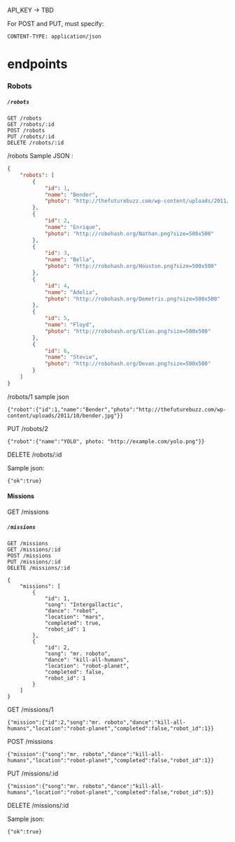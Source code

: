 

API_KEY -> TBD

For POST and PUT, must specify:
```
CONTENT-TYPE: application/json
```

endpoints
==========


### Robots

##### `/robots`

```
GET /robots
GET /robots/:id
POST /robots
PUT /robots/:id
DELETE /robots/:id
```

/robots Sample JSON :
```json
{
    "robots": [
        {
            "id": 1,
            "name": "Bender",
            "photo": "http://thefuturebuzz.com/wp-content/uploads/2011/10/bender.jpg"
        },
        {
            "id": 2,
            "name": "Enrique",
            "photo": "http://robohash.org/Nathan.png?size=500x500"
        },
        {
            "id": 3,
            "name": "Bella",
            "photo": "http://robohash.org/Houston.png?size=500x500"
        },
        {
            "id": 4,
            "name": "Adelia",
            "photo": "http://robohash.org/Demetris.png?size=500x500"
        },
        {
            "id": 5,
            "name": "Floyd",
            "photo": "http://robohash.org/Elian.png?size=500x500"
        },
        {
            "id": 6,
            "name": "Stevie",
            "photo": "http://robohash.org/Devan.png?size=500x500"
        }
    ]
}
```

/robots/1 sample json

```
{"robot":{"id":1,"name":"Bender","photo":"http://thefuturebuzz.com/wp-content/uploads/2011/10/bender.jpg"}}
```



PUT /robots/2
```
{"robot":{"name":"YOLO", photo: "http://example.com/yolo.png"}}
```


DELETE /robots/:id

Sample json:
```
{"ok":true}
```


#### Missions

GET /missions

##### `/missions`

```
GET /missions
GET /missions/:id
POST /missions
PUT /missions/:id
DELETE /missions/:id
```

```
{
    "missions": [
        {
            "id": 1,
            "song": "Intergallactic",
            "dance": "robot",
            "location": "mars",
            "completed": true,
            "robot_id": 1
        },
        {
            "id": 2,
            "song": "mr. roboto",
            "dance": "kill-all-humans",
            "location": "robot-planet",
            "completed": false,
            "robot_id": 1
        }
    ]
}
```

GET /missions/1
```
{"mission":{"id":2,"song":"mr. roboto","dance":"kill-all-humans","location":"robot-planet","completed":false,"robot_id":1}}
```

POST /missions
```
{"mission":{"song":"mr. roboto","dance":"kill-all-humans","location":"robot-planet","completed":false,"robot_id":1}}
```

PUT /missions/:id

```
{"mission":{"song":"mr. roboto","dance":"kill-all-humans","location":"robot-planet","completed":false,"robot_id":5}}
```

DELETE /missions/:id

Sample json:
```
{"ok":true}
```

